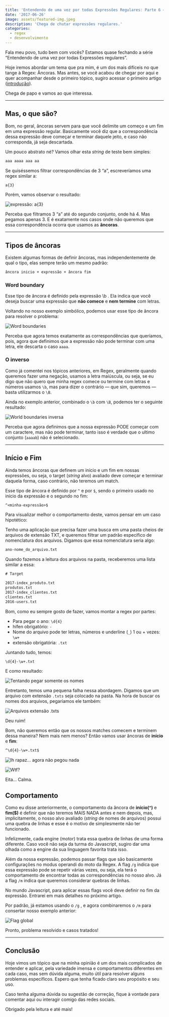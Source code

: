 ```yaml
---
title: 'Entendendo de uma vez por todas Expressões Regulares: Parte 6 — Âncoras'
date: '2017-06-26'
image: assets/featured-img.jpeg
description: 'Chega de chutar expressões regulares.'
categories:
  - regex
  - desenvolvimento
---
```


Fala meu povo, tudo bem com vocês? Estamos quase fechando a série “Entendendo de uma vez por todas Expressões regulares”.

Hoje iremos abordar um tema que pra mim, é um dos mais difíceis no que tange à Regex: Âncoras. Mas antes, se você acabou de chegar por aqui e quer acompanhar desde o primeiro tópico, sugiro acessar o primeiro artigo ([introdução](/pt-br/2017/05/regex-part-1)).

Chega de papo e vamos ao que interessa.

---

## Mas, o que são?

Bom, no geral, âncoras servem para que você delimite um começo e um fim em uma expressão regular. Basicamente você diz que a correspondência dessa expressão deve começar e terminar daquele jeito, e caso não corresponda, já seja descartada.

Um pouco abstrato né? Vamos olhar esta _string_ de teste bem simples:

```txt
aaa aaaa aaa aa
```

Se quiséssemos filtrar correspondências de 3 “a”, escreveríamos uma regex similar a:

```txt
a{3}
```

Porém, vamos observar o resultado:

![expressão: a{3}](./assets/regex101-1.png)

Perceba que filtramos 3 “a” até do segundo conjunto, onde há 4. Mas pegamos apenas 3. E é exatamente nos casos onde não queremos que essa correspondência ocorra que usamos as **âncoras**.

---

## Tipos de âncoras

Existem algumas formas de definir âncoras, mas independentemente de qual o tipo, elas sempre terão um mesmo padrão:

```txt
âncora inicio + expressão + âncora fim
```

### Word boundary

Esse tipo de âncora é definido pela expressão \b . Ela indica que você deseja buscar uma expressão que **não comece** e **nem termine** com letras.

Voltando no nosso exemplo simbólico, podemos usar esse tipo de âncora para resolver o problema:

![Word boundaries](./assets/regex101-word-boundaries.png)

Perceba que agora temos exatamente as correspondências que queríamos, pois, agora que definimos que a expressão não pode terminar com uma letra, ele descarta o caso `aaaa`.

### O inverso

Como já comentei nos tópicos anteriores, em Regex, geralmente quando queremos fazer uma negação, usamos a letra maiúscula, ou seja, se eu digo que não quero que minha regex comece ou termine com letras e números usamos `\b`, mas para dizer o contrário — que sim, queremos — basta utilizarmos o `\B`.

Ainda no exemplo anterior, combinado o `\b` com `\B`, podemos ter o seguinte resultado:

![World boundaries inversa](./assets/regex101-inverse-word-boundaries.png)

Perceba que agora definimos que a nossa expressão PODE começar com um caractere, mas não pode terminar, tanto isso é verdade que o ultimo conjunto (`aaaab`) não é selecionado.

---

## Início e Fim

Ainda temos âncoras que definem um início e um fim em nossas expressões, ou seja, o target (_string_ alvo) avaliado deve começar e terminar daquela forma, caso contrário, não teremos um match.

Esse tipo de âncora é definido por `^` e por `$`, sendo o primeiro usado no início da expressão e o segundo no fim:

```txt
^<minha-expressão>$
```

Para visualizar melhor o comportamento deste, vamos pensar em um caso hipotético:

Tenho uma aplicação que precisa fazer uma busca em uma pasta cheios de arquivos de extensão TXT, e queremos filtrar um padrão especifico de nomenclatura dos arquivos. Digamos que essa nomenclatura seria algo:

```txt
ano-nome_do_arquivo.txt
```

Quando fazemos a leitura dos arquivos na pasta, receberemos uma lista similar a essa:

```txt
# Target

2017-index_produto.txt
produtos.txt
2017-index_clientes.txt
clientes.txt
2016-users.txt
```

Bom, como eu sempre gosto de fazer, vamos montar a regex por partes:

- Para pegar o ano: `\d{4}`
- hífen obrigatório: `-`
- Nome do arquivo pode ter letras, números e underline (`_`) 1 ou + vezes: `\w+`
- extensão obrigatória: `.txt`

Juntando tudo, temos:

```txt
\d{4}-\w+.txt
```

E como resultado:

![Tentando pegar somente os nomes](./assets/regex101-end-to-end.png)

Entretanto, temos uma pequena falha nessa abordagem. Digamos que um arquivo com extensão `.txts` seja colocado na pasta. Na hora de buscar os nomes dos arquivos, pegaríamos ele também:

![Arquivos extensão .txts](./assets/regex101-end-to-end-2.png)

Deu ruim!

Bom, não queremos então que os nossos matches comecem e terminem dessa maneira? Nem mais nem menos? Então vamos usar âncoras de **início** e **fim**:

```txt
^\d{4}-\w+.txt$
```

![Ih rapaz… agora não pegou nada](./assets/regex101-end-to-end-3.png)

![Wtf?](./assets/wtf.jpeg)

Eita… Calma.

## Comportamento

Como eu disse anteriormente, o comportamento da âncora de **início(^)** e **fim(\$)** é definir que não teremos MAIS NADA antes e nem depois, mas, implicitamente, o nosso alvo avaliado (_string_ de nomes de arquivos) possui uma quebra de linhas e esse é o motivo de simplesmente não ter funcionado.

Infelizmente, cada engine (motor) trata essa quebra de linhas de uma forma diferente. Caso você não seja da turma do Javascript, sugiro dar uma olhada como a engine da sua linguagem favorita trata isso.

Além da nossa expressão, podemos passar flags que são basicamente configurações no modus operandi do moto da Regex. A flag `/g` indica que essa expressão pode se repetir várias vezes, ou seja, ela terá o comportamento de encontrar todas as correspondências no nosso alvo. Já a flag `/m` indica que queremos considerar quebras de linhas.

No mundo Javascript, para aplicar essas flags você deve definir no fim da expressão. Entrarei em mais detalhes no próximo artigo.

Por padrão, já estamos usando o `/g` , e agora combinaremos o `/m` para consertar nosso exemplo anterior:

![Flag global](./assets/regex101-end-to-end-4.png)

Pronto, problema resolvido e casos tratados!

---

## Conclusão

Hoje vimos um tópico que na minha opinião é um dos mais complicados de entender e aplicar, pela variedade imensa e comportamentos diferentes em cada caso, mas sem dúvida alguma, muito útil para resolver alguns problemas específicos. Espero que tenha ficado claro seu propósito e seu uso.

Caso tenha alguma dúvida ou sugestão de correção, fique à vontade para comentar aqui ou interagir comigo das redes sociais.

Obrigado pela leitura e até mais!
